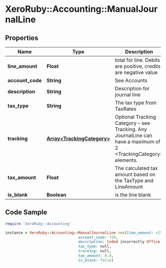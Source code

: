 # XeroRuby::Accounting::ManualJournalLine

## Properties

Name | Type | Description | Notes
------------ | ------------- | ------------- | -------------
**line_amount** | **Float** | total for line. Debits are positive, credits are negative value | [optional] 
**account_code** | **String** | See Accounts | [optional] 
**description** | **String** | Description for journal line | [optional] 
**tax_type** | **String** | The tax type from TaxRates | [optional] 
**tracking** | [**Array&lt;TrackingCategory&gt;**](TrackingCategory.md) | Optional Tracking Category – see Tracking. Any JournalLine can have a maximum of 2 &lt;TrackingCategory&gt; elements. | [optional] 
**tax_amount** | **Float** | The calculated tax amount based on the TaxType and LineAmount | [optional] 
**is_blank** | **Boolean** | is the line blank | [optional] 

## Code Sample

```ruby
require 'XeroRuby::Accounting'

instance = XeroRuby::Accounting::ManualJournalLine.new(line_amount: -2569.0,
                                 account_code: 720,
                                 description: Coded incorrectly Office Equipment should be Computer Equipment,
                                 tax_type: null,
                                 tracking: null,
                                 tax_amount: 0.0,
                                 is_blank: false)
```


